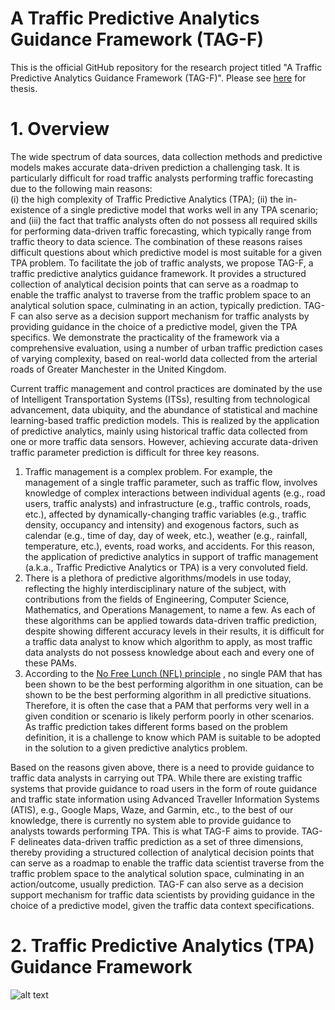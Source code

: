 # A Traffic Predictive Analytics Guidance Framework (TAG-F)
This is the official GitHub repository for the research project titled "A Traffic Predictive Analytics Guidance Framework (TAG-F)". Please see [here](https://www.research.manchester.ac.uk/portal/files/162160655/FULL_TEXT.PDF) for thesis.

# 1. Overview
The wide spectrum of data sources, data collection methods and predictive models makes accurate data-driven prediction a challenging task. It is particularly difficult for road traffic analysts performing traffic forecasting due to the following main reasons:  
(i) the high complexity of Traffic Predictive Analytics (TPA); (ii) the in-existence of a single predictive model that works well in any TPA scenario; and (iii) the fact that traffic analysts often do not possess all required skills for performing data-driven traffic forecasting, which typically range from traffic theory to data science. The combination of these reasons raises difficult questions about which predictive model is most suitable for a given TPA problem. To facilitate the job of traffic analysts, we propose TAG-F, a traffic predictive analytics guidance framework. It provides a structured collection of analytical decision points that can serve as a roadmap to enable the traffic analyst to traverse from the traffic problem space to an analytical solution space, culminating in an action, typically prediction. TAG-F can also serve as a decision support mechanism for traffic analysts by providing guidance in the choice of a predictive model, given the TPA specifics. We demonstrate the practicality of the framework via a comprehensive evaluation, using a number of urban traffic prediction cases of varying complexity, based on real-world data collected from the arterial roads of Greater Manchester in the United Kingdom.

Current traffic management and control practices are dominated by the use of Intelligent Transportation Systems (ITSs), resulting from technological advancement, data ubiquity, and the abundance of statistical and machine learning-based traffic prediction models. This is realized by the application of predictive analytics, mainly using historical traffic data collected from one or more traffic data sensors. However, achieving accurate data-driven traffic parameter prediction is difficult for three key reasons.

1. Traffic management is a complex problem. For example, the management of a single traffic parameter, such as traffic flow, involves knowledge of complex interactions between individual agents (e.g., road users, traffic analysts) and infrastructure (e.g., traffic controls, roads, etc.), affected by dynamically-changing traffic variables (e.g., traffic density, occupancy and intensity) and exogenous factors, such as calendar (e.g., time of day, day of week, etc.), weather (e.g., rainfall, temperature, etc.), events, road works, and accidents. For this reason, the application of predictive analytics in support of traffic management (a.k.a., Traffic Predictive Analytics or TPA) is a very convoluted field.
2. There is a plethora of predictive algorithms/models in use today, reflecting the highly interdisciplinary nature of the subject, with contributions from the fields of Engineering, Computer Science, Mathematics, and Operations Management, to name a few. As each of these algorithms can be applied towards data-driven traffic prediction, despite showing different accuracy levels in their results, it is difficult for a traffic data analyst to know which algorithm to apply, as most traffic data analysts do not possess knowledge about each and every one of these PAMs.
3. According to the [No Free Lunch (NFL) principle](https://ieeexplore.ieee.org/iel1/4235/12703/00585893.pdf?casa_token=cuhy6pTHYWUAAAAA:8duet9M54hv6J0EElxrE81Vv0uT4apYFUIq8cnCEqYBOMIFSOZIhRsKsIUe20enaMxOy7WXY) , no single PAM that has been shown to be the best performing algorithm in one situation, can be shown to be the best performing algorithm in all predictive situations. Therefore, it is often the case that a PAM that performs very well in a given condition or scenario is likely perform poorly in other scenarios. As traffic prediction takes different forms based on the problem definition, it is a challenge to know which PAM is suitable to be adopted in the solution to a given predictive analytics problem. 

Based on the reasons given above, there is a need to provide guidance to traffic data analysts in carrying out TPA. While there are existing traffic systems that provide guidance to road users in the form of route guidance and traffic state information using Advanced Traveller Information Systems (ATIS), e.g., Google Maps, Waze, and Garmin, etc., to the best of our knowledge, there is currently no system able to provide guidance to analysts towards performing TPA. This is what TAG-F aims to provide. TAG-F delineates data-driven traffic prediction as a set of three dimensions, thereby providing a structured collection of analytical decision points that can serve as a roadmap to enable the traffic data scientist traverse from the traffic problem space to the analytical solution space, culminating in an action/outcome, usually prediction. TAG-F can also serve as a decision support mechanism for traffic data scientists by providing guidance in the choice of a predictive model, given the traffic data context specifications. 

# 2. Traffic Predictive Analytics (TPA) Guidance Framework
![alt text](https://github.com/nakessien/tagf_evaluation/blob/master/Picture1.png?raw=true)
